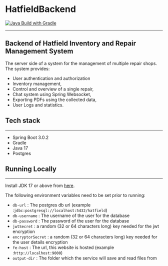 # HatfieldBackend

[![Java Build with Gradle](https://github.com/myNakamas/HatfieldBackend/actions/workflows/gradle.yml/badge.svg)](https://github.com/myNakamas/HatfieldBackend/actions/workflows/gradle.yml)

---

## Backend of Hatfield Inventory and Repair Management System

The server side of a system for the management of multiple repair shops.
The system provides:

- User authentication and authorization
- Inventory management,
- Control and overview of a single repair,
- Chat system using Spring Websocket,
- Exporting PDFs using the collected data,
- User Logs and statistics.

## Tech stack

---

- Spring Boot 3.0.2
- Gradle
- Java 17
- Postgres

## Running Locally

---
Install JDK 17 or above from [here](https://jdk.java.net/).

The following environment variables need to be set prior to running:

- `db-url` : The postgres db url (example :`jdbc:postgresql://localhost:5432/hatfield`)
- `db-username` : The username of the user for the database
- `db-password` : The password of the user for the database
- `jwtSecret` : a random (32 or 64 characters long) key needed for the jwt encryption
- `encryptorSecret` : a random (32 or 64 characters long) key needed for the user details encryption
- `fe-host` : The url, this website is hosted (example :`http://localhost:9000`)
- `output-dir` : The folder which the service will save and read files from
